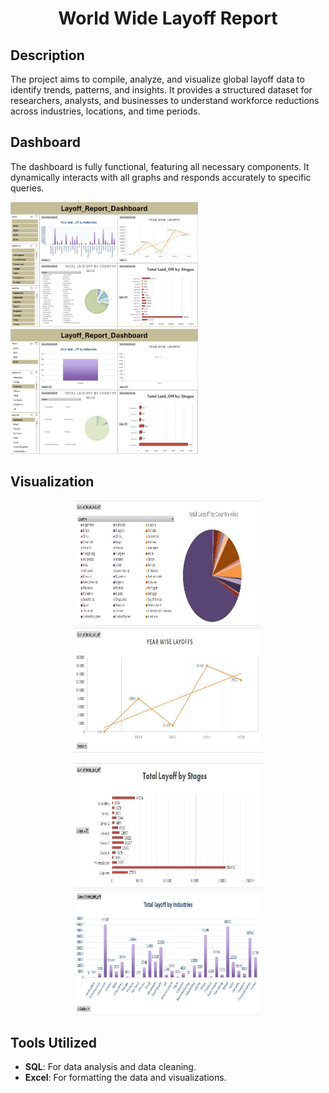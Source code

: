 <h1 align="center">World Wide Layoff Report</h1>

<!-- Description Section -->
## Description

The project aims to compile, analyze, and visualize global layoff data to identify trends, patterns, and insights. It provides a structured dataset for researchers, analysts, and businesses to understand workforce reductions across industries, locations, and time periods. 

<!-- Dashboard Section with 2 Images -->
## Dashboard

The dashboard is fully functional, featuring all necessary components. It dynamically interacts with all graphs and responds accurately to specific queries.

<p align="Left">
  <img src="Images/Dashboard1.jpg" width="300" height="200" alt="Dashboard Image 1">
  <img src="Images/Dashboard2.jpg" width="300" height="200" alt="Dashboard Image 2">
</p>


<!-- Visualization Section with 6 Images -->
## Visualization

<p align="center">
  <img src="Images/Project1.jpg" width="300" height="200" alt="Visualization Image 1">
  <img src="Images/Project2.jpg" width="300" height="200" alt="Visualization Image 2">
</p>

<p align="center">
  <img src="Images/Project3.jpg" width="300" height="200" alt="Visualization Image 3">
  <img src="Images/Project4.jpg" width="300" height="200" alt="Visualization Image 4">
</p>


<!-- Tools Utilized Section -->
## Tools Utilized

- **SQL**: For data analysis and data cleaning.
- **Excel**: For formatting the data and visualizations.
